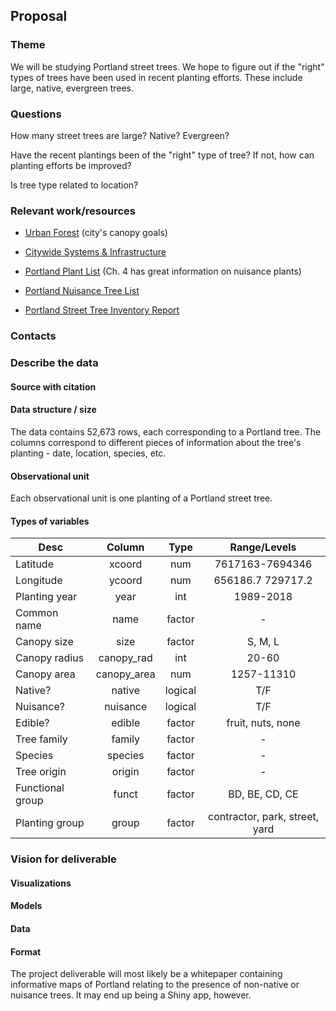 ## Proposal

### Theme

We will be studying Portland street trees.  We hope to figure out if the "right" types of trees have been used in recent planting efforts.  These include large, native, evergreen trees.

### Questions

How many street trees are large? Native? Evergreen?

Have the recent plantings been of the "right" type of tree?  If not, how can planting efforts be improved?

Is tree type related to location?

### Relevant work/resources

* [Urban Forest](https://www.portlandonline.com/portlandplan/?a=288088&c=52254) (city's canopy goals)

* [Citywide Systems & Infrastructure](https://www.portlandonline.com/portlandplan/index.cfm?c=52254&a=288093)

* [Portland Plant List](https://www.portlandoregon.gov/citycode/article/322280) (Ch. 4 has great information on nuisance plants)

* [Portland Nuisance Tree List](https://www.portlandoregon.gov/trees/article/514066)

* [Portland Street Tree Inventory Report](https://www.portlandoregon.gov/parks/article/638773)

### Contacts

### Describe the data

#### Source with citation
#### Data structure / size

The data contains 52,673 rows, each corresponding to a Portland tree.  The columns correspond to different pieces of information about the tree's planting - date, location, species, etc.

#### Observational unit

Each observational unit is one planting of a Portland street tree.

#### Types of variables

| Desc | Column | Type | Range/Levels |
|-|:-:|:-:|:-:|
| Latitude | xcoord | num | 7617163-7694346 |
| Longitude | ycoord | num | 656186.7 729717.2 |
| Planting year | year | int | 1989-2018 |
| Common name | name | factor | - |
| Canopy size | size | factor | S, M, L |
| Canopy radius | canopy_rad | int | 20-60 |
| Canopy area | canopy_area | num | 1257-11310 |
| Native? | native | logical | T/F |
| Nuisance? | nuisance | logical | T/F |
| Edible? | edible | factor | fruit, nuts, none |
| Tree family | family | factor | - |
| Species | species | factor | - |
| Tree origin | origin | factor | - |
| Functional group | funct | factor | BD, BE, CD, CE |
| Planting group | group | factor | contractor, park, street, yard |

### Vision for deliverable

#### Visualizations
#### Models
#### Data
#### Format

The project deliverable will most likely be a whitepaper containing informative maps of Portland relating to the presence of non-native or nuisance trees.  It may end up being a Shiny app, however.
